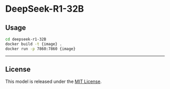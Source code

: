 # DeepSeek-R1-32B

## Usage

```sh
cd deepseek-r1-32B
docker build -t {image} .
docker run -p 7860:7860 {image}
```


---

## License

This model is released under the [MIT License](https://huggingface.co/deepseek-ai/DeepSeek-R1-Distill-Qwen-32B/blob/main/LICENSE).
